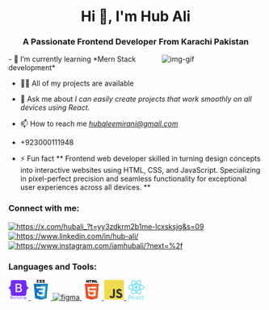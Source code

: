 <h1 align="center">Hi 👋, I'm Hub Ali</h1>
<h3 align="center">A Passionate Frontend Developer From Karachi Pakistan</h3>
<img align="right" alt="img-gif" width="200" src="https://media4.giphy.com/media/qgQUggAC3Pfv687qPC/giphy.gif">
- 🌱 I’m currently learning *Mern Stack development*

- 👨‍💻 All of my projects are available

- 💬 Ask me about *I can easily create projects that work smoothly on all devices using React.*

- 📫 How to reach me *hubaleemirani@gmail.com*
- +923000111948

- ⚡ Fun fact ** Frontend web developer skilled in turning design concepts into interactive websites using HTML, CSS, and JavaScript. Specializing in pixel-perfect precision and seamless functionality for exceptional user experiences across all devices. **

<h3 align="left">Connect with me:</h3>
<p align="left">
<a href="https://twitter.com/https://x.com/hubali_?t=yy3zdkrm2b1me-lcxsksjg&s=09" target="blank"><img align="center" src="https://raw.githubusercontent.com/rahuldkjain/github-profile-readme-generator/master/src/images/icons/Social/twitter.svg" alt="https://x.com/hubali_?t=yy3zdkrm2b1me-lcxsksjg&s=09" height="30" width="40" /></a>
<a href="https://linkedin.com/in/https://www.linkedin.com/in/hub-ali/" target="blank"><img align="center" src="https://raw.githubusercontent.com/rahuldkjain/github-profile-readme-generator/master/src/images/icons/Social/linked-in-alt.svg" alt="https://www.linkedin.com/in/hub-ali/" height="30" width="40" /></a>
<a href="https://instagram.com/https://www.instagram.com/iamhubali/?next=%2f" target="blank"><img align="center" src="https://raw.githubusercontent.com/rahuldkjain/github-profile-readme-generator/master/src/images/icons/Social/instagram.svg" alt="https://www.instagram.com/iamhubali/?next=%2f" height="30" width="40" /></a>
</p>

<h3 align="left">Languages and Tools:</h3>
<p align="left"> <a href="https://getbootstrap.com" target="_blank" rel="noreferrer"> <img src="https://raw.githubusercontent.com/devicons/devicon/master/icons/bootstrap/bootstrap-plain-wordmark.svg" alt="bootstrap" width="40" height="40"/> </a> <a href="https://www.w3schools.com/css/" target="_blank" rel="noreferrer"> <img src="https://raw.githubusercontent.com/devicons/devicon/master/icons/css3/css3-original-wordmark.svg" alt="css3" width="40" height="40"/> </a> <a href="https://www.figma.com/" target="_blank" rel="noreferrer"> <img src="https://www.vectorlogo.zone/logos/figma/figma-icon.svg" alt="figma" width="40" height="40"/> </a> <a href="https://www.w3.org/html/" target="_blank" rel="noreferrer"> <img src="https://raw.githubusercontent.com/devicons/devicon/master/icons/html5/html5-original-wordmark.svg" alt="html5" width="40" height="40"/> </a> <a href="https://developer.mozilla.org/en-US/docs/Web/JavaScript" target="_blank" rel="noreferrer"> <img src="https://raw.githubusercontent.com/devicons/devicon/master/icons/javascript/javascript-original.svg" alt="javascript" width="40" height="40"/> </a> <a href="https://reactjs.org/" target="_blank" rel="noreferrer"> <img src="https://raw.githubusercontent.com/devicons/devicon/master/icons/react/react-original-wordmark.svg" alt="react" width="40" height="40"/> </a> </p>
